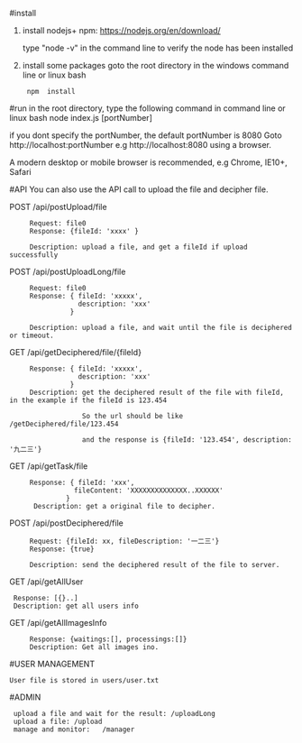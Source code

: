 #install
1. install nodejs+ npm:
   https://nodejs.org/en/download/

   type "node -v" in the command line to verify the node has been installed

2. install some packages
   goto the root directory in the windows command line or linux bash

        npm  install 
      


#run
in the root directory, type the following command in command line or linux bash
   node index.js [portNumber]


if you dont specify the portNumber, the default portNumber is 8080
Goto http://localhost:portNumber e.g http://localhost:8080 using a browser.

A modern desktop or mobile browser is recommended, e.g Chrome, IE10+, Safari


#API
You can also use the API call to upload the file and decipher file.

   POST  /api/postUpload/file
         
         Request: file0
         Response: {fileId: 'xxxx' }
         
         Description: upload a file, and get a fileId if upload successfully

  POST  /api/postUploadLong/file
         
         Request: file0
         Response: { fileId: 'xxxxx', 
                     description: 'xxx'
                   }
         
         Description: upload a file, and wait until the file is deciphered or timeout.
         
   GET   /api/getDeciphered/file/{fileId}
   
         Response: { fileId: 'xxxxx', 
                     description: 'xxx'
                   }
         Description: get the deciphered result of the file with fileId, in the example if the fileId is 123.454
         
                      So the url should be like  /getDeciphered/file/123.454
                      
                      and the response is {fileId: '123.454', description: '九二三'}
                      
   GET  /api/getTask/file
   
         Response: { fileId: 'xxx',
                    fileContent: 'XXXXXXXXXXXXXX..XXXXXX'
                  }
          Description: get a original file to decipher.
        
   POST /api/postDeciphered/file
   
         Request: {fileId: xx, fileDescription: '一二三'}
         Response: {true}
         
         Description: send the deciphered result of the file to server.
         
   GET  /api/getAllUser
   	
   	 Response: [{}..]
   	 Description: get all users info
   
   GET	/api/getAllImagesInfo
  
         Response: {waitings:[], processings:[]}
         Description: Get all images ino.
   	
#USER MANAGEMENT
    
    User file is stored in users/user.txt
    
#ADMIN
    	
     upload a file and wait for the result: /uploadLong
     upload a file: /upload
     manage and monitor:   /manager 
